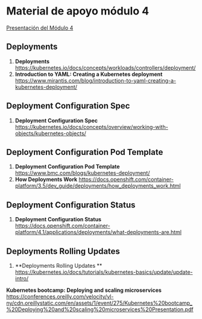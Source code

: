 # Material de apoyo módulo 4

[Presentación del Módulo 4](https://1drv.ms/p/s!AoX_zvfKf0RXj8sk9x8ishK2UuRUhQ?e=3yYKJN "Presentación")

## Deployments

1. **Deployments** https://kubernetes.io/docs/concepts/workloads/controllers/deployment/  
2. **Introduction to YAML: Creating a Kubernetes deployment** https://www.mirantis.com/blog/introduction-to-yaml-creating-a-kubernetes-deployment/ 

## Deployment Configuration Spec

1. **Deployment Configuration Spec** https://kubernetes.io/docs/concepts/overview/working-with-objects/kubernetes-objects/ 

## Deployment Configuration Pod Template 

1. **Deployment Configuration Pod Template** https://www.bmc.com/blogs/kubernetes-deployment/ 
2. **How Deployments Work** https://docs.openshift.com/container-platform/3.5/dev_guide/deployments/how_deployments_work.html

## Deployment Configuration Status

1. **Deployment Configuration Status** https://docs.openshift.com/container-platform/4.1/applications/deployments/what-deployments-are.html 

## Deployments Rolling Updates 

1. **Deployments Rolling Updates **  https://kubernetes.io/docs/tutorials/kubernetes-basics/update/update-intro/

**Kubernetes bootcamp:
Deploying and scaling
microservices** https://conferences.oreilly.com/velocity/vl-ny/cdn.oreillystatic.com/en/assets/1/event/275/Kubernetes%20bootcamp_%20Deploying%20and%20scaling%20microservices%20Presentation.pdf 

